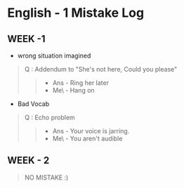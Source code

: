 # English - 1 Mistake Log

## WEEK -1

+ wrong situation imagined
> Q : Addendum to "She's not here, Could you please"
>> + Ans - Ring her later
>> + Me\ - Hang on

+ Bad Vocab
> Q : Echo problem
>> + Ans - Your voice is jarring.
>> + Me\ - You aren't audible



## WEEK - 2

> NO MISTAKE :)